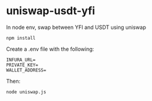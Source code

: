# uniswap-usdt-yfi
In node env, swap between YFI and USDT using uniswap

```npm install```

Create a .env file with the following:
```
INFURA_URL=
PRIVATE_KEY=
WALLET_ADDRESS=
```

Then:

```node uniswap.js```

